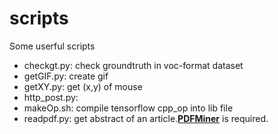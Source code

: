 # scripts
Some userful scripts

- checkgt.py: check groundtruth in voc-format dataset
- getGIF.py: create gif
- getXY.py: get (x,y) of mouse
- http_post.py: 
- makeOp.sh: compile tensorflow cpp_op into lib file
- readpdf.py: get abstract of an article.[**PDFMiner**](http://www.unixuser.org/~euske/python/pdfminer/#download) is required.

